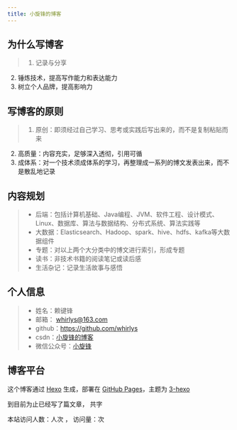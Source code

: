 ```yaml
---
title: 小旋锋的博客
---
```



## 为什么写博客
> 1. 记录与分享
2. 锤炼技术，提高写作能力和表达能力
3. 树立个人品牌，提高影响力

## 写博客的原则
> 1. 原创：即须经过自己学习、思考或实践后写出来的，而不是复制粘贴而来
2. 高质量：内容充实，足够深入透彻，引用可循
3. 成体系：对一个技术须成体系的学习，再整理成一系列的博文发表出来，而不是散乱地记录


## 内容规划
> * 后端：包括计算机基础、Java编程、JVM、软件工程、设计模式、Linux、数据库、算法与数据结构、分布式系统、算法实践等
> * 大数据：Elasticsearch、Hadoop、spark、hive、hdfs、kafka等大数据组件
> * 专题：对以上两个大分类中的博文进行索引，形成专题
> * 读书：非技术书籍的阅读笔记或读后感
> * 生活杂记：记录生活故事与感悟


## 个人信息

> * 姓名：赖键锋
> * 邮箱： whirlys@163.com
> * github：https://github.com/whirlys 
> * csdn：[小旋锋的博客](https://blog.csdn.net/wwwdc1012)  
> * 微信公众号：[小旋锋](http://image.laijianfeng.org/1536383438.png)



## 博客平台
这个博客通过 [Hexo](https://hexo.io/) 生成，部署在 [GitHub Pages](https://pages.github.com/)，主题为 [3-hexo](https://github.com/yelog/hexo-theme-3-hexo) 

到目前为止已经写了<code class="article_number"></code>篇文章， 共<code class="site_word_count"></code>字

本站访问人数：<code class="site_uv"></code>人次 ， 访问量：<code class="site_pv"></code>次
